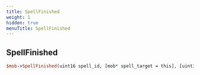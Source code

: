 ```yaml
---
title: SpellFinished
weight: 1
hidden: true
menuTitle: SpellFinished
---
```

## SpellFinished
```perl
$mob->SpellFinished(uint16 spell_id, [mob* spell_target = this], [uint16 mana_cost = 0], [uint16 resist_diff = 0])
```